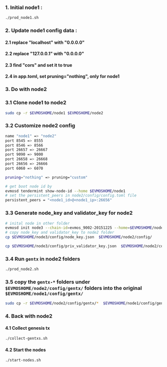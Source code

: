 ### 1. Initial node1 :

```bash
./prod_node1.sh
```

### 2. Update node1 config data :

#### 2.1 replace "localhost" with "0.0.0.0"

#### 2.2 replace "127.0.0.1" with "0.0.0.0"

#### 2.3 find "cors" and set it to true

#### 2.4 in app.toml, set pruning="nothing", only for node1

### 3. Do with node2 

### 3.1 Clone node1 to node2 

```bash
sudo cp -r $EVMOSHOME/node1 $EVMOSHOME/node2
```

### 3.2 Customize node2 config

```bash
name "node1" => "node2"
port 8545 => 8555
port 8546 => 8566
port 26657 => 26667
port 9090 => 9000
port 26658 => 26668
port 26656 => 26666
port 6060 => 6070

pruning="nothing" => pruning="custom"

# get boot node id by 
evmosd tendermint show-node-id --home $EVMOSHOME/node1
# set the persistent_peers in node2/config/config.toml file
persistent_peers = "<node1_id>@<node1_ip>:26656"
```

### 3.3 Generate node_key and validator_key for node2

```bash
# inital node in other folder
evmosd init node3 --chain-id=evmos_9002-20151225 --home=$EVMOSHOME/node3
# copy node_key and validator_key to node2 folder
cp $EVMOSHOME/node3/config/node_key.json  $EVMOSHOME/node2/config/

cp $EVMOSHOME/node3/config/priv_validator_key.json  $EVMOSHOME/node2/config/
```

### 3.4 Run `gentx` in node2 folders
```bash
./prod_node2.sh
```
### 3.5 copy the `gentx-*` folders under  `$EVMOSHOME/node2/config/gentx/` folders into the original `$EVMOSHOME/node1/config/gentx/`

```bash
sudo cp -r $EVMOSHOME/node2/config/gentx/*  $EVMOSHOME/node1/config/gentx/
```

### 4. Back with node2 
#### 4.1 Collect genesis tx 

```bash
./collect-gentxs.sh
```

#### 4.2 Start the nodes

```bash
./start-nodes.sh
```
